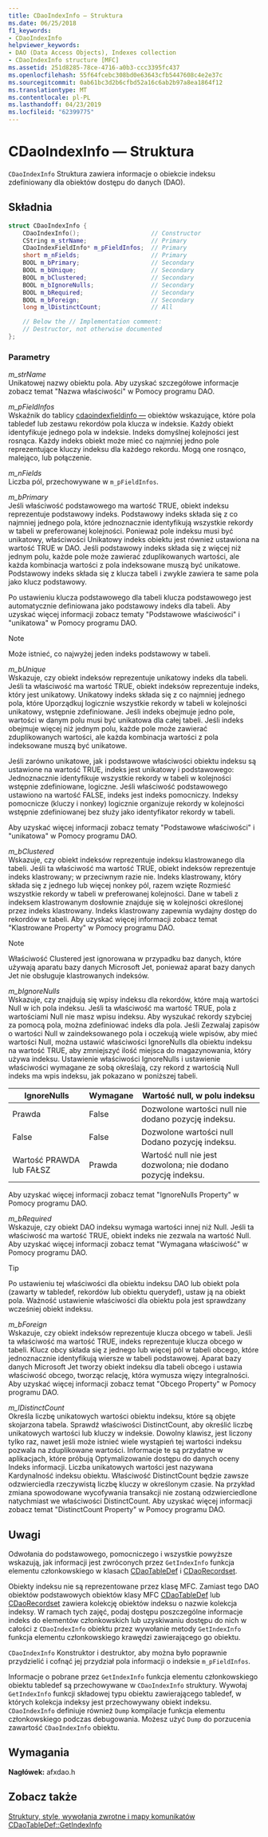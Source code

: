 ```yaml
---
title: CDaoIndexInfo — Struktura
ms.date: 06/25/2018
f1_keywords:
- CDaoIndexInfo
helpviewer_keywords:
- DAO (Data Access Objects), Indexes collection
- CDaoIndexInfo structure [MFC]
ms.assetid: 251d8285-78ce-4716-a0b3-ccc3395fc437
ms.openlocfilehash: 55f64fcebc308bd0e63643cfb5447608c4e2e37c
ms.sourcegitcommit: 0ab61bc3d2b6cfbd52a16c6ab2b97a8ea1864f12
ms.translationtype: MT
ms.contentlocale: pl-PL
ms.lasthandoff: 04/23/2019
ms.locfileid: "62399775"
---
```

# <a name="cdaoindexinfo-structure"></a>CDaoIndexInfo — Struktura

`CDaoIndexInfo` Struktura zawiera informacje o obiekcie indeksu zdefiniowany dla obiektów dostępu do danych (DAO).

## <a name="syntax"></a>Składnia

```cpp
struct CDaoIndexInfo {
    CDaoIndexInfo();                    // Constructor
    CString m_strName;                  // Primary
    CDaoIndexFieldInfo* m_pFieldInfos;  // Primary
    short m_nFields;                    // Primary
    BOOL m_bPrimary;                    // Secondary
    BOOL m_bUnique;                     // Secondary
    BOOL m_bClustered;                  // Secondary
    BOOL m_bIgnoreNulls;                // Secondary
    BOOL m_bRequired;                   // Secondary
    BOOL m_bForeign;                    // Secondary
    long m_lDistinctCount;              // All

    // Below the // Implementation comment:
    // Destructor, not otherwise documented
};
```

### <a name="parameters"></a>Parametry

*m_strName*<br/>
Unikatowej nazwy obiektu pola. Aby uzyskać szczegółowe informacje zobacz temat "Nazwa właściwości" w Pomocy programu DAO.

*m_pFieldInfos*<br/>
Wskaźnik do tablicy [cdaoindexfieldinfo —](../../mfc/reference/cdaoindexfieldinfo-structure.md) obiektów wskazujące, które pola tabledef lub zestawu rekordów pola klucza w indeksie. Każdy obiekt identyfikuje jednego pola w indeksie. Indeks domyślnej kolejności jest rosnąca. Każdy indeks obiekt może mieć co najmniej jedno pole reprezentujące kluczy indeksu dla każdego rekordu. Mogą one rosnąco, malejąco, lub połączenie.

*m_nFields*<br/>
Liczba pól, przechowywane w `m_pFieldInfos`.

*m_bPrimary*<br/>
Jeśli właściwość podstawowego ma wartość TRUE, obiekt indeksu reprezentuje podstawowy indeks. Podstawowy indeks składa się z co najmniej jednego pola, które jednoznacznie identyfikują wszystkie rekordy w tabeli w preferowanej kolejności. Ponieważ pole indeksu musi być unikatowy, właściwości Unikatowy indeks obiektu jest również ustawiona na wartość TRUE w DAO. Jeśli podstawowy indeks składa się z więcej niż jednym polu, każde pole może zawierać zduplikowanych wartości, ale każda kombinacja wartości z pola indeksowane muszą być unikatowe. Podstawowy indeks składa się z klucza tabeli i zwykle zawiera te same pola jako klucz podstawowy.

Po ustawieniu klucza podstawowego dla tabeli klucza podstawowego jest automatycznie definiowana jako podstawowy indeks dla tabeli. Aby uzyskać więcej informacji zobacz tematy "Podstawowe właściwości" i "unikatowa" w Pomocy programu DAO.

> [!NOTE]
> Może istnieć, co najwyżej jeden indeks podstawowy w tabeli.

*m_bUnique*<br/>
Wskazuje, czy obiekt indeksów reprezentuje unikatowy indeks dla tabeli. Jeśli ta właściwość ma wartość TRUE, obiekt indeksów reprezentuje indeks, który jest unikatowy. Unikatowy indeks składa się z co najmniej jednego pola, które Uporządkuj logicznie wszystkie rekordy w tabeli w kolejności unikatowy, wstępnie zdefiniowane. Jeśli indeks obejmuje jedno pole, wartości w danym polu musi być unikatowa dla całej tabeli. Jeśli indeks obejmuje więcej niż jednym polu, każde pole może zawierać zduplikowanych wartości, ale każda kombinacja wartości z pola indeksowane muszą być unikatowe.

Jeśli zarówno unikatowe, jak i podstawowe właściwości obiektu indeksu są ustawione na wartość TRUE, indeks jest unikatowy i podstawowego: Jednoznacznie identyfikuje wszystkie rekordy w tabeli w kolejności wstępnie zdefiniowane, logiczne. Jeśli właściwość podstawowego ustawiono na wartość FALSE, indeks jest indeks pomocniczy. Indeksy pomocnicze (kluczy i nonkey) logicznie organizuje rekordy w kolejności wstępnie zdefiniowanej bez służy jako identyfikator rekordy w tabeli.

Aby uzyskać więcej informacji zobacz tematy "Podstawowe właściwości" i "unikatowa" w Pomocy programu DAO.

*m_bClustered*<br/>
Wskazuje, czy obiekt indeksów reprezentuje indeksu klastrowanego dla tabeli. Jeśli ta właściwość ma wartość TRUE, obiekt indeksów reprezentuje indeks klastrowany; w przeciwnym razie nie. Indeks klastrowany, który składa się z jednego lub więcej nonkey pól, razem wzięte Rozmieść wszystkie rekordy w tabeli w preferowanej kolejności. Dane w tabeli z indeksem klastrowanym dosłownie znajduje się w kolejności określonej przez indeks klastrowany. Indeks klastrowany zapewnia wydajny dostęp do rekordów w tabeli. Aby uzyskać więcej informacji zobacz temat "Klastrowane Property" w Pomocy programu DAO.

> [!NOTE]
> Właściwość Clustered jest ignorowana w przypadku baz danych, które używają aparatu bazy danych Microsoft Jet, ponieważ aparat bazy danych Jet nie obsługuje klastrowanych indeksów.

*m_bIgnoreNulls*<br/>
Wskazuje, czy znajdują się wpisy indeksu dla rekordów, które mają wartości Null w ich pola indeksu. Jeśli ta właściwość ma wartość TRUE, pola z wartościami Null nie masz wpisu indeksu. Aby wyszukać rekordy szybciej za pomocą pola, można zdefiniować indeks dla pola. Jeśli Zezwalaj zapisów o wartości Null w zaindeksowanego pola i oczekują wiele wpisów, aby mieć wartości Null, można ustawić właściwości IgnoreNulls dla obiektu indeksu na wartość TRUE, aby zmniejszyć ilość miejsca do magazynowania, który używa indeksu. Ustawienie właściwości IgnoreNulls i ustawienie właściwości wymagane ze sobą określają, czy rekord z wartością Null indeks ma wpis indeksu, jak pokazano w poniższej tabeli.

|IgnoreNulls|Wymagane|Wartość null, w polu indeksu|
|-----------------|--------------|-------------------------|
|Prawda|False|Dozwolone wartości null nie dodano pozycję indeksu.|
|False|False|Dozwolone wartości null Dodano pozycję indeksu.|
|Wartość PRAWDA lub FAŁSZ|Prawda|Wartość null nie jest dozwolona; nie dodano pozycję indeksu.|

Aby uzyskać więcej informacji zobacz temat "IgnoreNulls Property" w Pomocy programu DAO.

*m_bRequired*<br/>
Wskazuje, czy obiekt DAO indeksu wymaga wartości innej niż Null. Jeśli ta właściwość ma wartość TRUE, obiekt indeks nie zezwala na wartość Null. Aby uzyskać więcej informacji zobacz temat "Wymagana właściwość" w Pomocy programu DAO.

> [!TIP]
> Po ustawieniu tej właściwości dla obiektu indeksu DAO lub obiekt pola (zawarty w tabledef, rekordów lub obiektu querydef), ustaw ją na obiekt pola. Ważność ustawienie właściwości dla obiektu pola jest sprawdzany wcześniej obiekt indeksu.

*m_bForeign*<br/>
Wskazuje, czy obiekt indeksów reprezentuje klucza obcego w tabeli. Jeśli ta właściwość ma wartość TRUE, indeks reprezentuje klucza obcego w tabeli. Klucz obcy składa się z jednego lub więcej pól w tabeli obcego, które jednoznacznie identyfikują wiersze w tabeli podstawowej. Aparat bazy danych Microsoft Jet tworzy obiekt indeksu dla tabeli obcego i ustawia właściwość obcego, tworząc relację, która wymusza więzy integralności. Aby uzyskać więcej informacji zobacz temat "Obcego Property" w Pomocy programu DAO.

*m_lDistinctCount*<br/>
Określa liczbę unikatowych wartości obiektu indeksu, które są objęte skojarzona tabela. Sprawdź właściwości DistinctCount, aby określić liczbę unikatowych wartości lub kluczy w indeksie. Dowolny klawisz, jest liczony tylko raz, nawet jeśli może istnieć wiele wystąpień tej wartości indeksu pozwala na zduplikowane wartości. Informacje te są przydatne w aplikacjach, które próbują Optymalizowanie dostępu do danych oceny Indeks informacji. Liczba unikatowych wartości jest nazywana Kardynalność indeksu obiektu. Właściwość DistinctCount będzie zawsze odzwierciedla rzeczywistą liczbę kluczy w określonym czasie. Na przykład zmiana spowodowane wycofywania transakcji nie zostaną odzwierciedlone natychmiast we właściwości DistinctCount. Aby uzyskać więcej informacji zobacz temat "DistinctCount Property" w Pomocy programu DAO.

## <a name="remarks"></a>Uwagi

Odwołania do podstawowego, pomocniczego i wszystkie powyższe wskazują, jak informacji jest zwróconych przez `GetIndexInfo` funkcja elementu członkowskiego w klasach [CDaoTableDef](../../mfc/reference/cdaotabledef-class.md#getindexinfo) i [CDaoRecordset](../../mfc/reference/cdaorecordset-class.md#getindexinfo).

Obiekty indeksu nie są reprezentowane przez klasę MFC. Zamiast tego DAO obiektów podstawowych obiektów klasy MFC [CDaoTableDef](../../mfc/reference/cdaotabledef-class.md) lub [CDaoRecordset](../../mfc/reference/cdaorecordset-class.md) zawiera kolekcję obiektów indeksu o nazwie kolekcja indeksy. W ramach tych zajęć, podaj dostępu poszczególne informacje indeks do elementów członkowskich lub uzyskiwaniu dostępu do nich w całości z `CDaoIndexInfo` obiektu przez wywołanie metody `GetIndexInfo` funkcja elementu członkowskiego krawędzi zawierającego go obiektu.

`CDaoIndexInfo` Konstruktor i destruktor, aby można było poprawnie przydzielić i cofnąć jej przydział pola informacji o indeksie `m_pFieldInfos`.

Informacje o pobrane przez `GetIndexInfo` funkcja elementu członkowskiego obiektu tabledef są przechowywane w `CDaoIndexInfo` struktury. Wywołaj `GetIndexInfo` funkcji składowej typu obiektu zawierającego tabledef, w których kolekcja indeksy jest przechowywany obiekt indeksu. `CDaoIndexInfo` definiuje również `Dump` kompilacje funkcja elementu członkowskiego podczas debugowania. Możesz użyć `Dump` do porzucenia zawartość `CDaoIndexInfo` obiektu.

## <a name="requirements"></a>Wymagania

**Nagłówek:** afxdao.h

## <a name="see-also"></a>Zobacz także

[Struktury, style, wywołania zwrotne i mapy komunikatów](../../mfc/reference/structures-styles-callbacks-and-message-maps.md)<br/>
[CDaoTableDef::GetIndexInfo](../../mfc/reference/cdaotabledef-class.md#getindexinfo)
